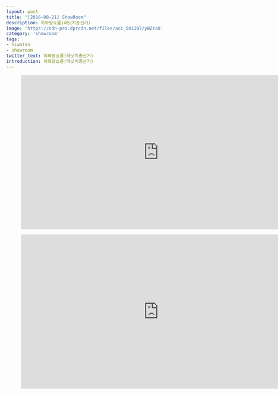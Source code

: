 ```yaml
---
layout: post
title: "[2016-08-21] ShowRoom"
description: 히와땅쇼룸(레낫치총선거)
image: 'https://cdn-pro.dprcdn.net/files/acc_501207/yWZYa8'
category: 'showroom'
tags:
- hiwatan
- showroom
twitter_text: 히와땅쇼룸(레낫치총선거)
introduction: 히와땅쇼룸(레낫치총선거)
---
```

<figure class="video_container">
<iframe width="740" height="416" src="https://serviceapi.nmv.naver.com/flash/convertIframeTag.nhn?vid=5D8C542BCAECE4F0F1AC04CC676647DAE467&outKey=V1262eb1a0b4c3e637d2bbb9ead3d6b3a7a4aa759c7ddf453df0fbb9ead3d6b3a7a4a" frameborder="no" scrolling="no" webkitallowfullscreen mozallowfullscreen allowfullscreen></iframe>
</figure>

<figure class="video_container">
<iframe width="740" height="416" src="https://serviceapi.nmv.naver.com/flash/convertIframeTag.nhn?vid=06BFEBD234B80E0895AE59498E28E4722CA9&outKey=V128849f3a00097673e447f0cccd89c1657bb750f29b4ec4dca657f0cccd89c1657bb" frameborder="no" scrolling="no" webkitallowfullscreen mozallowfullscreen allowfullscreen></iframe>
</figure>
